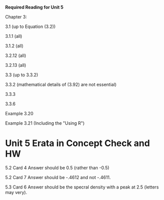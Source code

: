 **Required Reading for Unit 5**

Chapter 3:

3.1 (up to Equation (3.2))

3.1.1 (all)

3.1.2 (all)



3.2.12 (all)

3.2.13 (all)

3.3 (up to 3.3.2)

3.3.2 (mathematical details of (3.92) are not essential)

3.3.3

3.3.6

Example 3.20

Example 3.21 (Including the "Using R")


# Unit 5 Erata in Concept Check and HW

5.2 Card 4  Answer should be 0.5 (rather than -0.5)

5.2 Card 7  Answer should be -.4612 and not -.4611.

5.3 Card 6  Answer should be the specral density with a peak at 2.5 (letters may very).  
